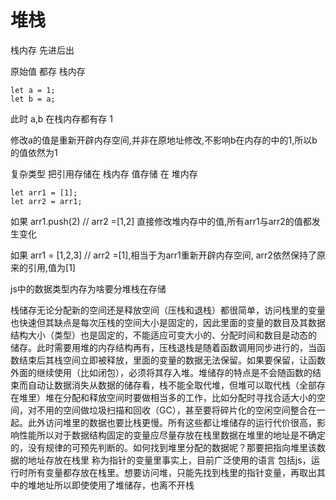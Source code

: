 # 堆栈

栈内存 先进后出

原始值 都存 栈内存
```
let a = 1;
let b = a;
```
此时 a,b 在栈内存都有存 1

修改a的值是重新开辟内存空间,并非在原地址修改,不影响b在内存的中的1,所以b的值依然为1

复杂类型 把引用存储在 栈内存 值存储 在 堆内存
```
let arr1 = [1];
let arr2 = arr1;
```
如果 arr1.push(2) // arr2 =[1,2] 直接修改堆内存中的值,所有arr1与arr2的值都发生变化

如果 arr1 = [1,2,3] // arr2 =[1],相当于为arr1重新开辟内存空间, arr2依然保持了原来的引用,值为[1]


js中的数据类型内存为啥要分堆栈在存储


栈储存无论分配新的空间还是释放空间（压栈和退栈）都很简单，访问栈里的变量也快速但其缺点是每次压栈的空间大小是固定的，因此里面的变量的数目及其数据结构大小（类型）也是固定的，不能适应可变大小的、分配时间和数目是动态的 储存。此时需要用堆的内存结构再有，压栈退栈是随着函数调用同步进行的，当函数结束后其栈空间立即被释放，里面的变量的数据无法保留。如果要保留，让函数外面的继续使用（比如闭包），必须将其存入堆。堆储存的特点是不会随函数的结束而自动让数据消失从数据的储存看，栈不能全取代堆，但堆可以取代栈（全部存在堆里）堆在分配和释放空间时要做相当多的工作，比如分配时寻找合适大小的空间，对不用的空间做垃圾扫描和回收（GC），甚至要将碎片化的空闲空间整合在一起。此外访问堆里的数据也要比栈更慢。所有这些都让堆储存的运行代价很高，影响性能所以对于数据结构固定的变量应尽量存放在栈里数据在堆里的地址是不确定的，没有规律的可预先判断的。如何找到堆里分配的数据呢？那要把指向堆里该数据的地址存放在栈里 称为指针的变量里事实上，目前广泛使用的语言 包括js，运行时所有变量都存放在栈里。想要访问堆，只能先找到栈里的指针变量，再取出其中的堆地址所以即使使用了堆储存，也离不开栈